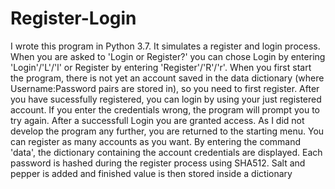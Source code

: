 # Register-Login

I wrote this program in Python 3.7. It simulates a register and login process. When you are asked to
'Login or Register?' you can chose Login by entering 'Login'/'L'/'l' or Register by entering 'Register'/'R'/'r'. 
When you first start the program, there is not yet an account saved in the data dictionary (where Username:Password pairs
are stored in), so you need to first register. After you have sucessfully registered, you can login by using your just registered account. If you enter the credentials wrong, the program will prompt you to try again. After a successfull Login you are granted access. As I did not develop the program any further, you are returned to the starting menu. You can register as many accounts as you want. 
By entering the command 'data', the dictionary containing the account credentials are displayed.
Each password is hashed during the register process using SHA512. Salt and pepper is added and finished value is then stored inside a dictionary
